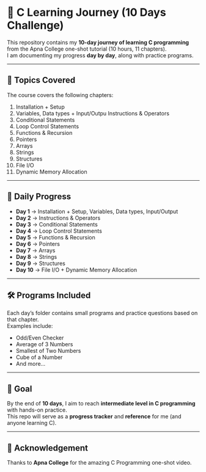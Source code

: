 # 🚀 C Learning Journey (10 Days Challenge)

This repository contains my **10-day journey of learning C programming** from the Apna College one-shot tutorial (10 hours, 11 chapters).  
I am documenting my progress **day by day**, along with practice programs.

---

## 📌 Topics Covered
The course covers the following chapters:

1. Installation + Setup  
2. Variables, Data types + Input/Outpu Instructions & Operators
3. Conditional Statements  
4. Loop Control Statements  
5. Functions & Recursion  
6. Pointers  
7. Arrays  
8. Strings  
9. Structures  
10. File I/O  
11. Dynamic Memory Allocation  

---

## 📅 Daily Progress

- **Day 1** → Installation + Setup, Variables, Data types, Input/Output   
- **Day 2** → Instructions & Operators  
- **Day 3** → Conditional Statements  
- **Day 4** → Loop Control Statements  
- **Day 5** → Functions & Recursion  
- **Day 6** → Pointers  
- **Day 7** → Arrays  
- **Day 8** → Strings  
- **Day 9** → Structures  
- **Day 10** → File I/O + Dynamic Memory Allocation  

---

## 🛠 Programs Included
Each day’s folder contains small programs and practice questions based on that chapter.  
Examples include:  
- Odd/Even Checker  
- Average of 3 Numbers  
- Smallest of Two Numbers  
- Cube of a Number  
- And more…  

---

## 🎯 Goal
By the end of **10 days**, I aim to reach **intermediate level in C programming** with hands-on practice.  
This repo will serve as a **progress tracker** and **reference** for me (and anyone learning C).  

---

## 🙌 Acknowledgement
Thanks to **Apna College** for the amazing C Programming one-shot video.  
